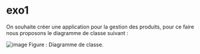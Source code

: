 # exo1

On souhaite créer une application pour la gestion des produits, pour ce faire nous proposons le diagramme de
classe suivant : 

![image](https://github.com/user-attachments/assets/e2836f5b-573f-43a8-b266-53bc95005b8d)
Figure : Diagramme de classe.

